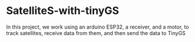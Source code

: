 # SatelliteS-with-tinyGS
In this project, we work using an arduino ESP32, a receiver, and a motor, to track satellites, receive data from them, and then send the data to TinyGS
